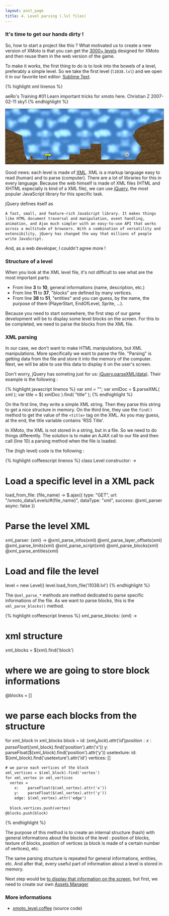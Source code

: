 ```yaml
---
layout: post_page
title: 4. Level parsing (.lvl files)
---
```


### It's time to get our hands dirty !

So, how to start a project like this ? What motivated us to create a new version of XMoto is that you can get the [3000+ levels](http://xmoto.tuxfamily.org/index.php?page=all_levels) designed for XMoto and then reuse them in the web version of the game.

To make it works, the first thing to do is to look into the bowels of a level, preferably a simple level. So we take the first level (`l1038.lvl`) and we open it in our favorite text editor: [Sublime Text](http://www.sublimetext.com).

{% highlight xml linenos %}
<?xml version="1.0" encoding="utf-8"?>
<level id="aero_training1" levelpack="aeRo's Training" levelpackNum="01">
  <info>
    <name>aeRo's Training #01</name>
    <description>Learn important tricks for xmoto here.</description>
    <author>Christian Z</author>
    <date>2007-02-11</date>
    <sky>sky1</sky>
  </info>
  <limits left="-15.000000" right="15.000000" top="7.000000" bottom="-7.000000"/>
  <block id="path2362">
    <position x="-15.075000" y="7.671768"/>
    <usetexture id="Dirt"/>
    <vertex x="3.725000" y="-12.818534" edge="GrayBricks"/>
    <vertex x="4.225000" y="-13.818534" edge="GrayBricks"/>
    <vertex x="12.225000" y="-13.818534"/>
    <vertex x="12.225000" y="-12.818534" edge="GrayBricks"/>
    <vertex x="14.225000" y="-12.818534"/>
    <vertex x="14.225000" y="-11.818534" edge="GrayBricks"/>
    <vertex x="16.225000" y="-11.818534"/>
    <vertex x="16.225000" y="-10.818534" edge="GrayBricks"/>
    <vertex x="18.225000" y="-10.818534"/>
    <vertex x="18.225000" y="-13.818534" edge="GrayBricks"/>
    <vertex x="24.725000" y="-13.818534" edge="GrayBricks"/>
    <vertex x="25.225000" y="-12.818534" edge="GrayBricks"/>
    <vertex x="25.725000" y="-12.318534"/>
    <vertex x="25.725000" y="-11.318534"/>
    <vertex x="25.225000" y="-10.818534"/>
    <vertex x="24.225000" y="-9.318534" edge="GrayBricks"/>
    <vertex x="24.725000" y="-8.318534" edge="GrayBricks"/>
    <vertex x="26.225000" y="-7.318535" edge="GrayBricks"/>
    <vertex x="30.125000" y="-6.218535"/>
    <vertex x="30.125000" y="-15.318534"/>
    <vertex x="0.025000" y="-15.318534"/>
    <vertex x="0.025000" y="-7.918534" edge="GrayBricks"/>
    <vertex x="3.225000" y="-9.318534" edge="GrayBricks"/>
  </block>
  <entity id="path2370" typeid="PlayerStart">
    <size r="0.400000"/>
    <position x="-9.850000" y="-5.946767"/>
  </entity>
  <entity id="path2372" typeid="EndOfLevel">
    <size r="0.500000"/>
    <position x="8.079999" y="-5.276767"/>
  </entity>
  <entity id="path2212" typeid="Sprite">
    <size r="0.400000"/>
    <position x="-6.875000" y="-6.271768"/>
    <param name="z" value="-1"/>
    <param name="name" value="ThisWaySignRight1"/>
  </entity>
</level>
{% endhighlight %}

[![XMoto level 1038](/img/l1038.jpg)](http://xmoto.tuxfamily.org/pages/thumbnail.php?id_level=1038)

Good news: each level is made of [XML](http://en.wikipedia.org/wiki/XML). XML is a markup language easy to read (human) and to parse (computer). There are a lot of libraries for this in every language. Because the web himself is made of XML files (HTML and XHTML especially is kind of a XML file), we can use [jQuery](http://jquery.com), the most popular JavaScript library for this specific task.

jQuery defines itself as

    A fast, small, and feature-rich JavaScript library. It makes things like HTML document traversal and manipulation, event handling, animation, and Ajax much simpler with an easy-to-use API that works across a multitude of browsers. With a combination of versatility and extensibility, jQuery has changed the way that millions of people write JavaScript.

And, as a web developer, I couldn't agree more !


### Structure of a level

When you look at the XML level file, it's not difficult to see what are the most important parts:

 * From line **3** to **10**, general informations (name, description, etc.)
 * From line **11** to **37**, "blocks" are defined by many vertices.
 * From line **38** to **51**, "entities" and you can guess, by the name, the purpose of them (PlayerStart, EndOfLevel, Sprite, ...).

Because you need to start somewhere, the first step of our game development will be to display some level blocks on the screen. For this to be completed, we need to parse the blocks from the XML file.

### XML parsing

In our case, we don't want to make HTML manipulations, but XML manipulations. More specifically we want to parse the file. "Parsing" is getting data from the file and store it into the memory of the computer. Next, we will be able to use this data to display it on the user's screen.

Don't worry, jQuery has someting just for us: [jQuery.parseXML(data)](http://api.jquery.com/jQuery.parseXML/). Their example is the following :

{% highlight javascript linenos %}
var xml    = "<rss version='2.0'><channel><title>RSS Title</title></channel></rss>";
var xmlDoc = $.parseXML( xml );
var title  = $( xmlDoc ).find( "title" );
{% endhighlight %}

On the first line, they write a simple XML string. Then they parse this string to get a nice structure in memory. On the third line, they use the `find()` method to get the value of the `<title>` tag on the XML. As you may guess, at the end, the title variable contains 'RSS Title'.

In XMoto, the XML is not stored in a string, but in a file. So we need to do things differently. The solution is to make an AJAX call to our file and then call (line 10) a parsing method when the file is loaded.

The (high level) code is the following :

{% highlight coffeescript linenos %}
class Level
  constructor: ->

  # Load a specific level in a XML pack
  load_from_file: (file_name) ->
    $.ajax({
      type:     "GET",
      url:      "/xmoto_data/Levels/#{file_name}",
      dataType: "xml",
      success:  @xml_parser
      async:    false
    })

  # Parse the level XML
  xml_parser: (xml) ->
    @xml_parse_infos(xml)
    @xml_parse_layer_offsets(xml)
    @xml_parse_limits(xml)
    @xml_parse_script(xml)
    @xml_parse_blocks(xml)
    @xml_parse_entities(xml)

# Load and file the level
level = new Level()
level.load_from_file('l1038.lvl')
{% endhighlight %}

The ```@xml_parse_*``` methods are method dedicated to parse specific informations of the file. As we want to parse blocks, this is the ```xml_parse_blocks()``` method.

{% highlight coffeescript linenos %}
xml_parse_blocks: (xml) ->

  # xml structure
  xml_blocks = $(xml).find('block')

  # where we are going to store block informations
  @blocks = []

  # we parse each blocks from the structure
  for xml_block in xml_blocks
    block =
      id: $(xml_block).attr('id')
      position:
        x: parseFloat($(xml_block).find('position').attr('x'))
        y: parseFloat($(xml_block).find('position').attr('y'))
      usetexture:
        id: $(xml_block).find('usetexture').attr('id')
      vertices: []

    # we parse each vertices of the block
    xml_vertices = $(xml_block).find('vertex')
    for xml_vertex in xml_vertices
      vertex =
        x:    parseFloat($(xml_vertex).attr('x'))
        y:    parseFloat($(xml_vertex).attr('y'))
        edge: $(xml_vertex).attr('edge')

      block.vertices.push(vertex)
    @blocks.push(block)
{% endhighlight %}

The purpose of this method is to create an internal structure (hash) with general informations about the blocks of the level : position of blocks, texture of blocks, position of vertices (a block is made of a certain number of vertices), etc.

The same parsing structure is repeated for general informations, entities, etc. And after that, every useful part of information about a level is stored in memory.

Next step would be [to display that information on the screen](/2013/11/21/HTML5-canvas-2D.html), but first, we need to create our own [Assets Manager](/2013/11/20/assets-management.html)

### More informations

 * [xmoto_level.coffee](https://github.com/MichaelHoste/sokoban/blob/4c810698d6d8c0bbe33305ea08b59be713327285/app/assets/javascripts/game/xmoto_level.js.coffee) (source code)

